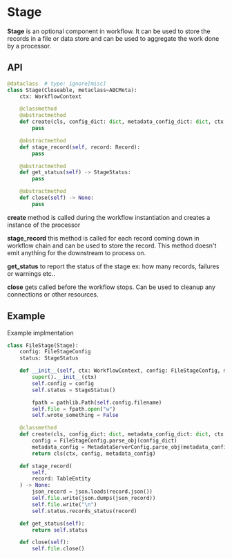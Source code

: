 # Stage

**Stage** is an optional component in workflow. It can be used to store the records in a file or data store and can be used to aggregate the work done by a processor.

## API

```python
@dataclass  # type: ignore[misc]
class Stage(Closeable, metaclass=ABCMeta):
    ctx: WorkflowContext

    @classmethod
    @abstractmethod
    def create(cls, config_dict: dict, metadata_config_dict: dict, ctx: WorkflowContext) -> "Stage":
        pass

    @abstractmethod
    def stage_record(self, record: Record):
        pass

    @abstractmethod
    def get_status(self) -> StageStatus:
        pass

    @abstractmethod
    def close(self) -> None:
        pass
```

**create** method is called during the workflow instantiation and creates a instance of the processor

**stage\_record** this method is called for each record coming down in workflow chain and can be used to store the record. This method doesn't emit anything for the downstream to process on.

**get\_status** to report the status of the stage ex: how many records, failures or warnings etc..

**close** gets called before the workflow stops. Can be used to cleanup any connections or other resources.

## Example

Example implmentation

```python
class FileStage(Stage):
    config: FileStageConfig
    status: StageStatus

    def __init__(self, ctx: WorkflowContext, config: FileStageConfig, metadata_config: MetadataServerConfig):
        super().__init__(ctx)
        self.config = config
        self.status = StageStatus()

        fpath = pathlib.Path(self.config.filename)
        self.file = fpath.open("w")
        self.wrote_something = False

    @classmethod
    def create(cls, config_dict: dict, metadata_config_dict: dict, ctx: WorkflowContext):
        config = FileStageConfig.parse_obj(config_dict)
        metadata_config = MetadataServerConfig.parse_obj(metadata_config_dict)
        return cls(ctx, config, metadata_config)

    def stage_record(
        self,
        record: TableEntity
    ) -> None:
        json_record = json.loads(record.json())
        self.file.write(json.dumps(json_record))
        self.file.write("\n")
        self.status.records_status(record)

    def get_status(self):
        return self.status

    def close(self):
        self.file.close()
```

